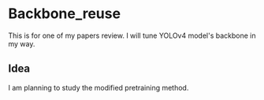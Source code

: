 # Backbone_reuse
This is for one of my papers review. I will tune YOLOv4 model's backbone in my way.

## Idea
I am planning to study the modified pretraining method.
